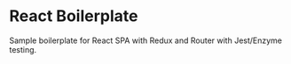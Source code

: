 # React Boilerplate
Sample boilerplate for React SPA with Redux and Router with Jest/Enzyme testing.